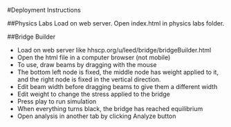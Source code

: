 #Deployment Instructions

##Physics Labs
Load on web server. Open index.html in physics labs folder.

##Bridge Builder
* Load on web server like hhscp.org/u/leed/bridge/bridgeBuilder.html
* Open the html file in a computer browser (not mobile)
* To use, draw beams by dragging with the mouse
* The bottom left node is fixed, the middle node has weight applied to it, and the right node is fixed in the vertical direction.
* Edit beam width before dragging beams to give them a different width
* Edit weight to change the stress applied to the bridge
* Press play to run simulation
* When everything turns black, the bridge has reached equilibrium
* Open analysis in another tab by clicking Analyze button